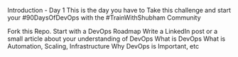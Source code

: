 Introduction - Day 1
This is the day you have to Take this challenge and start your #90DaysOfDevOps with the #TrainWithShubham Community

Fork this Repo.
Start with a DevOps Roadmap
Write a LinkedIn post or a small article about your understanding of DevOps
What is DevOps
What is Automation, Scaling, Infrastructure
Why DevOps is Important, etc
